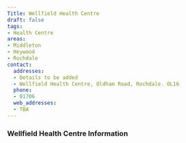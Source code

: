 ```yaml
---
Title: Wellfield Health Centre
draft: false
tags:
- Health Centre
areas:
- Middleton
- Heywood
- Rochdale
contact:
  addresses:
  - Details to be added
  - Wellfield Health Centre, Oldham Road, Rochdale. OL16 
  phone:
  - 01706 
  web_addresses:
  - TBA
---
```


### Wellfield Health Centre Information  
